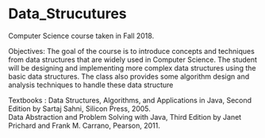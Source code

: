 # Data_Strucutures

Computer Science course taken in Fall 2018.

Objectives: The goal of the course is to introduce concepts and techniques from data structures that are widely used in Computer Science. The student will be designing and implementing more complex data structures using the basic data structures. The class also provides some algorithm design and analysis techniques to handle these data structure

Textbooks : Data Structures, Algorithms, and Applications in Java, Second Edition by Sartaj Sahni, Silicon Press, 2005.</br>
Data Abstraction and Problem Solving with Java, Third Edition by Janet Prichard and Frank M. Carrano, Pearson, 2011.
